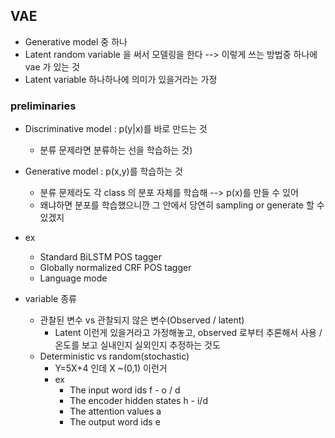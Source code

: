 ## VAE
* Generative model 중 하나
* Latent random variable 을 써서 모델링을 한다 --> 이렇게 쓰는 방법중 하나에 vae 가 있는 것
* Latent variable 하나하나에 의미가 있을거라는 가정

### preliminaries
* Discriminative model : p(y|x)를 바로 만드는 것
	* 분류 문제라면 분류하는 선을 학습하는 것)
* Generative model :  p(x,y)를 학습하는 것
	* 분류 문제라도 각 class 의 분포 자체를 학습해 --> p(x)를 만들 수 있어
	* 왜냐하면 분포를 학습했으니깐 그 안에서 당연히 sampling or generate 할 수 있겠지
* ex
	* Standard BiLSTM POS tagger
	* Globally normalized CRF POS tagger 
	* Language mode

* variable 종류
	* 관찰된 변수 vs 관찰되지 않은 변수(Observed / latent)
		* Latent 이런게 있을거라고 가정해놓고, observed 로부터 추론해서 사용 / 온도를 보고 실내인지 실외인지 추정하는 것도
	* Deterministic vs random(stochastic)
		* Y=5X+4 인데 X ~(0,1) 이런거
		* ex
			* The input word ids f - o / d
			* The encoder hidden states h - i/d
			* The attention values a 
			* The output word ids e

